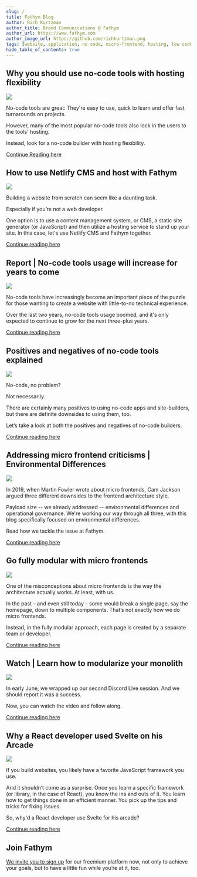 ```yaml
---
slug: /
title: Fathym Blog
author: Rich Kurtzman
author_title: Brand Communications @ Fathym
author_url: https://www.fathym.com
author_image_url: https://github.com/richkurtzman.png
tags: [website, application, no code, micro-frontend, hosting, low code]
hide_table_of_contents: true
---
```

## Why you should use no-code tools with hosting flexibility

![](https://www.fathym.com/img/nocodepencil.png)

No-code tools are great: They're easy to use, quick to learn and offer fast turnarounds on projects. 

However, many of the most popular no-code tools also lock in the users to the tools' hosting. 

Instead, look for a no-code builder with hosting flexibility. 

[Continue Reading here](https://www.fathym.com/blog/articles/2022/july/2022-07-11-use-no-code-tools-with-hosting-flexibility)

## How to use Netlify CMS and host with Fathym

![](https://www.fathym.com/img/netlifycmsfathym.png)

Building a website from scratch can seem like a daunting task.  

Especially if you’re not a web developer.  

One option is to use a content management system, or CMS, a static site generator (or JavaScript) and then utilize a hosting service to stand up your site. In this case, let's use Netlify CMS and Fathym together.

[Continue reading here](https://www.fathym.com/blog/articles/2022/july/2022-07-07-use-netlify-cms-host-with-fathym)

## Report | No-code tools usage will increase for years to come

![](https://www.fathym.com/img/nocode3.png)

No-code tools have increasingly become an important piece of the puzzle for those wanting to create a website with little-to-no technical experience. 

Over the last two years, no-code tools usage boomed, and it's only expected to continue to grow for the next three-plus years.

[Continue reading here](https://www.fathym.com/blog/articles/2022/july/2022-07-05-no-code-tools-usage-will-increase)

## Positives and negatives of no-code tools explained

![](https://www.fathym.com/img/nocodenice.png)

No-code, no problem?  

Not necessarily.  

There are certainly many positives to using no-code apps and site-builders, but there are definite downsides to using them, too.  

Let’s take a look at both the positives and negatives of no-code builders.

[Continue reading here](https://www.fathym.com/blog/articles/2022/june/2022-06-28-positives-and-negatives-of-no-code-tools)

## Addressing micro frontend criticisms | Environmental Differences

![](https://www.fathym.com/img/devshelpingdevs2.png) 

In 2019, when Martin Fowler wrote about micro frontends, Cam Jackson argued three different downsides to the frontend architecture style. 

Payload size -- we already addressed -- environmental differences and operational governance. We're working our way through all three, with this blog specifically focused on environmental differences. 

Read how we tackle the issue at Fathym.

[Continue reading here](https://www.fathym.com/blog/articles/2022/june/2022-06-09-micro-frontend-criticisms-environmental-differences)

## Go fully modular with micro frontends

![](https://www.fathym.com/img/newmfe2.png) 

One of the misconceptions about micro frontends is the way the architecture actually works. At least, with us.  

In the past – and even still today – some would break a single page, say the homepage, down to multiple components. That’s not exactly how we do micro frontends.  

Instead, in the fully modular approach, each page is created by a separate team or developer. 

[Continue reading here](https://www.fathym.com/blog/articles/2022/june/2022-06-06-go-fully-modular-frontend)

## Watch | Learn how to modularize your monolith

![](https://www.fathym.com/img/socialuimonolith.png)


In early June, we wrapped up our second Discord Live session. And we should report it was a success.  

Now, you can watch the video and follow along.

[Continue reading here](https://www.fathym.com/blog/articles/2022/june/2022-06-03-watch-modularize-your-monolith)

## Why a React developer used Svelte on his Arcade

![](https://www.fathym.com/img/arcadeinterior.png)

If you build websites, you likely have a favorite JavaScript framework you use.  

And it shouldn’t come as a surprise. Once you learn a specific framework (or library, in the case of React), you know the ins and outs of it. You learn how to get things done in an efficient manner. You pick up the tips and tricks for fixing issues.  

So, why'd a React developer use Svelte for his arcade? 

[Continue reading here](https://www.fathym.com/blog/articles/2022/may/2022-05-19-why-react-developer-used-svelte)

## Join Fathym 

[We invite you to sign up](https://www.fathym.com/dashboard) for our freemium platform now, not only to achieve your goals, but to have a little fun while you’re at it, too. 